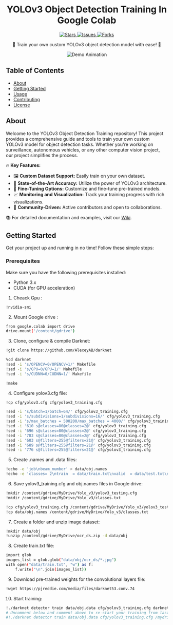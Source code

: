<!-- Project Title -->
<h1 align="center">YOLOv3 Object Detection Training In Google Colab</h1>

<!-- Shields -->
<p align="center">
  <a href="https://github.com/RANJITHROSAN17/yolov3/stargazers">
    <img src="https://img.shields.io/github/stars/RANJITHROSAN17/yolov3?style=for-the-badge" alt="Stars">
  </a>
  <a href="https://github.com/RANJITHROSAN17/yolov3/issues">
    <img src="https://img.shields.io/github/issues/RANJITHROSAN17/yolov3?style=for-the-badge" alt="Issues">
  </a>
  <a href="https://github.com/RANJITHROSAN17/yolov3/network/members">
    <img src="https://img.shields.io/github/forks/RANJITHROSAN17/yolov3?style=for-the-badge" alt="Forks">
  </a>
</p>

<!-- Project Description -->
<p align="center">
  🚀 Train your own custom YOLOv3 object detection model with ease! 🌟
</p>

<!-- Screenshots or GIFs -->
<p align="center">
  <img src="animation.gif" alt="Demo Animation">
</p>

<!-- Table of Contents -->
## Table of Contents

- [About](#about)
- [Getting Started](#getting-started)
- [Usage](#usage)
- [Contributing](#contributing)
- [License](#license)

<!-- About Section -->
## About

Welcome to the YOLOv3 Object Detection Training repository! This project provides a comprehensive guide and tools to train your own custom YOLOv3 model for object detection tasks. Whether you're working on surveillance, autonomous vehicles, or any other computer vision project, our project simplifies the process.

🔥 **Key Features:**

- 🖼️ **Custom Dataset Support:** Easily train on your own dataset.
- 🚁 **State-of-the-Art Accuracy:** Utilize the power of YOLOv3 architecture.
- 🧪 **Fine-Tuning Options:** Customize and fine-tune pre-trained models.
- 📈 **Monitoring and Visualization:** Track your training progress with rich visualizations.
- 🤝 **Community-Driven:** Active contributors and open to collaborations.

📚 For detailed documentation and examples, visit our [Wiki](wiki-link).

<!-- Getting Started Section -->
## Getting Started

Get your project up and running in no time! Follow these simple steps:

### Prerequisites

Make sure you have the following prerequisites installed:

- Python 3.x
- CUDA (for GPU acceleration)

1. Cheack Gpu :

```bash
!nvidia-smi
```

2. Mount Google drive :

```bash
from google.colab import drive
drive.mount('/content/gdrive')
```

3. Clone, configure & compile Darknet:

```bash
!git clone https://github.com/AlexeyAB/darknet
```

```bash
%cd darknet
!sed -i 's/OPENCV=0/OPENCV=1/' Makefile
!sed -i 's/GPU=0/GPU=1/' Makefile
!sed -i 's/CUDNN=0/CUDNN=1/' Makefile
```

```bash
!make
```

4. Configure yolov3.cfg file:

```bash
!cp cfg/yolov3.cfg cfg/yolov3_training.cfg
```

```bash
!sed -i 's/batch=1/batch=64/' cfg/yolov3_training.cfg
!sed -i 's/subdivisions=1/subdivisions=16/' cfg/yolov3_training.cfg
!sed -i 's/max_batches = 500200/max_batches = 4000/' cfg/yolov3_training.cfg
!sed -i '610 s@classes=80@classes=2@' cfg/yolov3_training.cfg
!sed -i '696 s@classes=80@classes=2@' cfg/yolov3_training.cfg
!sed -i '783 s@classes=80@classes=2@' cfg/yolov3_training.cfg
!sed -i '603 s@filters=255@filters=21@' cfg/yolov3_training.cfg
!sed -i '689 s@filters=255@filters=21@' cfg/yolov3_training.cfg
!sed -i '776 s@filters=255@filters=21@' cfg/yolov3_training.cfg
```

5. Create .names and .data files:

```bash
!echo -e 'job\nbeam_number' > data/obj.names
!echo -e 'classes= 2\ntrain  = data/train.txt\nvalid  = data/test.txt\nnames = data/obj.names\nbackup = /content/weight' > data/obj.data
```

6.  Save yolov3_training.cfg and obj.names files in Google drive:

```bash
!mkdir /content/gdrive/MyDrive/Yolo_v3/yolov3_testing.cfg
!mkdir /content/gdrive/MyDrive/Yolo_v3/classes.txt
```

```bash
!cp cfg/yolov3_training.cfg /content/gdrive/MyDrive/Yolo_v3/yolov3_testing.cfg
!cp data/obj.names /content/gdrive/MyDrive/Yolo_v3/classes.txt
```

7. Create a folder and unzip image dataset:

```bash
!mkdir data/obj
!unzip /content/gdrive/MyDrive/ocr_ds.zip -d data/obj
```

8. Create train.txt file:

```bash
import glob
images_list = glob.glob("data/obj/ocr_ds/*.jpg")
with open("data/train.txt", "w") as f:
    f.write("\n".join(images_list))
```

9. Download pre-trained weights for the convolutional layers file:

```bash
!wget https://pjreddie.com/media/files/darknet53.conv.74
```

10. Start training:

```bash
!./darknet detector train data/obj.data cfg/yolov3_training.cfg darknet53.conv.74 -dont_show
# Uncomment below and comment above to re-start your training from last saved weights
#!./darknet detector train data/obj.data cfg/yolov3_training.cfg /mydrive/yolov3/yolov3_training_last.weights -dont_show
```

